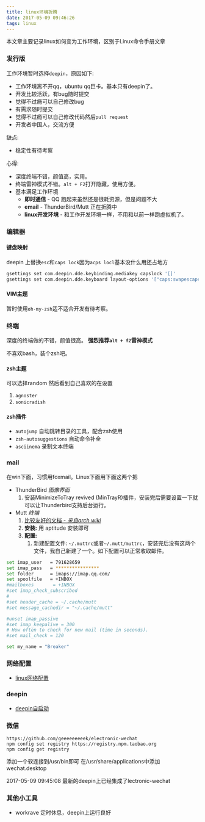 ```yaml
---
title: linux环境折腾
date: 2017-05-09 09:46:26
tags: linux
---
```


本文章主要记录linux如何变为工作环境，区别于Linux命令手册文章

### 发行版
工作环境暂时选择`deepin`，原因如下:
- 工作环境离不开qq，ubuntu qq巨卡。基本只有deepin了。
- 开发比较活跃，有bug随时提交
- 觉得不过瘾可以自己修改bug
- 有需求随时提交
- 觉得不过瘾可以自己修改代码然后`pull request`
- 开发者中国人，交流方便

缺点:
- 稳定性有待考察

心得:
- 深度终端不错，颜值高，实用。
- 终端雷神模式不错。`alt + F2`打开隐藏，使用方便。
- 基本满足工作环境
	- **即时通信** - QQ 跑起来虽然还是很耗资源，但是问题不大
	- **email** - ThunderBird/Mutt 正在折腾中
	- **linux开发环境** - 和工作开发环境一样，不用和以前一样跑虚拟机了。

<!--more-->

### 编辑器
#### 键盘映射
deepin 上替换`esc`和`caps lock`因为`acps locl`基本没什么用还占地方
```bash
gsettings set com.deepin.dde.keybinding.mediakey capslock '[]'
gsettings set com.deepin.dde.keyboard layout-options '["caps:swapescape"]'
```
#### VIM主题
暂时使用`oh-my-zsh`适不适合开发有待考察。

### 终端
深度的终端做的不错，颜值很高。
__强烈推荐`alt + f2`雷神模式__

不喜欢bash，装个zsh吧。

#### zsh主题
可以选择random 然后看到自己喜欢的在设置
1. `agnoster`
2. `sonicradish`

#### zsh插件
* `autojump` 自动跳转目录的工具，配合zsh使用
* `zsh-autosuggestions`  自动命令补全
* `asciinema` 录制文本终端

### mail
在win下面，习惯用foxmail。Linux下面用下面这两个把
- ThunderBird *图像界面*
	1. 安装MinimizeToTray revived (MinTrayR)插件，安装完后需要设置一下就可以让Thunderbird支持后台运行。
- Mutt *终端* 
	1. [比较友好的文档 - *来自arch wiki*](https://wiki.archlinux.org/index.php/mutt) 
	1. __安装:__ 用 aptitude 安装即可 
	2. __配置:__
		1. 新建配置文件: `~/.muttrc`或者`~/.mutt/muttrc`，安装完后没有这两个文件，我自己新建了一个。如下配置可以正常收取邮件。

```bash
set imap_user   = 791628659
set imap_pass   = ****************
set folder      = imaps://imap.qq.com/
set spoolfile   = +INBOX
#mailboxes       = +INBOX
#set imap_check_subscribed
#
#set header_cache = ~/.cache/mutt
#set message_cachedir = "~/.cache/mutt"

#unset imap_passive
#set imap_keepalive = 300
# How often to check for new mail (time in seconds).
#set mail_check = 120

set my_name = "Breaker"
```
### 网络配置
* [linux网络配置](https://wiki.deepin.org/index.php?title=%E7%BD%91%E7%BB%9C%E7%AE%A1%E7%90%86)
### deepin
* [deepin自启动](https://wiki.deepin.org/index.php?title=%E8%87%AA%E5%90%AF%E5%8A%A8%E7%A8%8B%E5%BA%8F)

### 微信
```
https://github.com/geeeeeeeeek/electronic-wechat
npm config set registry https://registry.npm.taobao.org
npm config get registry
```
添加一个软连接到/usr/bin即可
在/usr/share/applications中添加wechat.desktop 

2017-05-09 09:45:08
最新的deepin上已经集成了lectronic-wechat

### 其他小工具
- workrave 定时休息，deepin上运行良好
